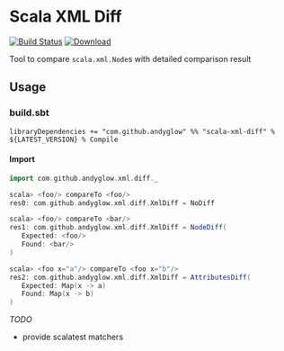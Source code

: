 # Scala XML Diff
[![Build Status](https://travis-ci.org/andyglow/scala-xml-diff.svg)](https://travis-ci.org/andyglow/scala-xml-diff)
[![Download](https://api.bintray.com/packages/andyglow/scala-tools/scala-xml-diff/images/download.svg) ](https://bintray.com/andyglow/scala-tools/scala-xml-diff/_latestVersion)

Tool to compare `scala.xml.Node`s with detailed comparison result

## Usage

### build.sbt
```
libraryDependencies += "com.github.andyglow" %% "scala-xml-diff" % ${LATEST_VERSION} % Compile
```

#### Import
```scala
import com.github.andyglow.xml.diff._
```

```scala
scala> <foo/> compareTo <foo/>
res0: com.github.andyglow.xml.diff.XmlDiff = NoDiff

scala> <foo/> compareTo <bar/>
res1: com.github.andyglow.xml.diff.XmlDiff = NodeDiff(
   Expected: <foo/>
   Found: <bar/>
)

scala> <foo x="a"/> compareTo <foo x="b"/>
res2: com.github.andyglow.xml.diff.XmlDiff = AttributesDiff(
   Expected: Map(x -> a)
   Found: Map(x -> b)
)
```

_TODO_
- provide scalatest matchers